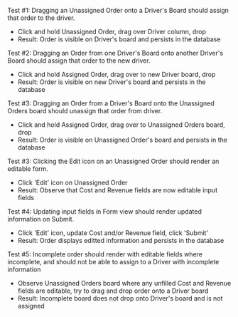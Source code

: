 Test #1: Dragging an Unassigned Order onto a Driver's Board should assign that order to the driver.
  - Click and hold Unassigned Order, drag over Driver column, drop
  - Result: Order is visible on Driver's board and persists in the database

Test #2: Dragging an Order from one Driver's Board onto another Driver's Board should assign that order to the new driver.
  - Click and hold Assigned Order, drag over to new Driver board, drop
  - Result: Order is visible on new Driver's board and persists in the database

Test #3: Dragging an Order from a Driver's Board onto the Unassigned Orders board should unassign that order from driver.
  - Click and hold Assigned Order, drag over to Unassigned Orders board, drop
  - Result: Order is visible on Unassigned Order's board and persists in the database

Test #3: Clicking the Edit icon on an Unassigned Order should render an editable form.
  - Click 'Edit' icon on Unassigned Order
  - Result: Observe that Cost and Revenue fields are now editable input fields

Test #4: Updating input fields in Form view should render updated information on Submit.
  - Click 'Edit' icon, update Cost and/or Revenue field, click 'Submit'
  - Result: Order displays editted information and persists in the database

Test #5: Incomplete order should render with editable fields where incomplete, and should not be able to assign to a Driver with incomplete information
  - Observe Unassigned Orders board where any unfilled Cost and Revenue fields are editable, try to drag and drop order onto a Driver board
  - Result: Incomplete board does not drop onto Driver's board and is not assigned